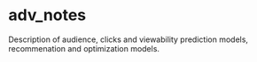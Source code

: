 # adv_notes
Description of
audience, clicks and viewability prediction models, recommenation and optimization models.
